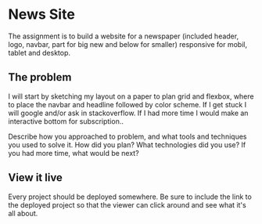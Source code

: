 # News Site
The assignment is to build a website for a newspaper (included header, logo, navbar, part for big new and below for smaller) responsive for mobil, tablet and desktop.

## The problem
I will start by sketching my layout on a paper to plan grid and flexbox, where to place the navbar and headline followed by color scheme.
If I get stuck I will google and/or ask in stackoverflow.
If I had more time I would make an interactive bottom for subscription..




Describe how you approached to problem, and what tools and techniques you used to solve it. How did you plan? What technologies did you use? If you had more time, what would be next?

## View it live
Every project should be deployed somewhere. Be sure to include the link to the deployed project so that the viewer can click around and see what it's all about.
